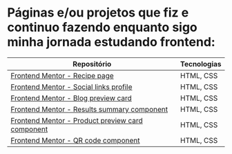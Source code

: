 # Páginas e/ou projetos que fiz e continuo fazendo enquanto sigo minha jornada estudando frontend:

|Repositório|Tecnologias|
|---|---|
|[Frontend Mentor - Recipe page](https://github.com/carlsgabriel/estudos-Frontend/tree/98ce16f1018a4ecfe362d76c16cb813c8647c38a/Frontend%20Mentor%20-%20Recipe%20Page)| HTML, CSS |
|[Frontend Mentor - Social links profile](https://github.com/carlsgabriel/estudos-Frontend/tree/7a454d206512a4344fd53278201f3ec583c842e4/Frontend%20Mentor%20-%20Social%20Links%20Profile)| HTML, CSS |
|[Frontend Mentor - Blog preview card](https://github.com/carlsgabriel/estudos-Frontend/tree/af7f427dcc8d2729bd5f68f8b0261959fe1fac07/Frontend%20Mentor%20-%20Blog%20preview%20card)| HTML, CSS |
|[Frontend Mentor - Results summary component](https://github.com/carlsgabriel/estudos-Frontend/tree/38ce9d30039846ae70e8a00d5d32076ead8d2304/Frontend%20Mentor%20-%20Results%20summary%20component)| HTML, CSS |
|[Frontend Mentor - Product preview card component](https://github.com/carlsgabriel/estudos-Frontend/tree/f916426cc87f1b6f16c8d51e7f611f83f0fe5e62/Frontend%20Mentor%20-%20Product%20preview%20card%20component)| HTML, CSS |
|[Frontend Mentor - QR code component](https://github.com/carlsgabriel/estudos-Frontend/tree/ede9801e66336918bc222783bdbd0f8b346eff5f/Frontend%20Mentor%20-%20QR%20code%20component)| HTML, CSS |
